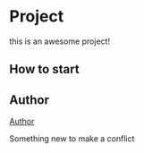 # Project


this is an awesome project!

## How to start

## Author
[Author](author.md)

Something new to make a conflict
